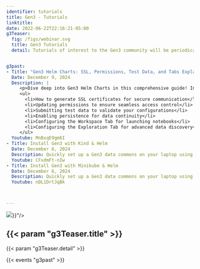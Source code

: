 ```yaml
---
identifier: tutorials
title: Gen3 - Tutorials
linktitle:
date: 2022-06-22T22:16:21-05:00
g3Teaser:
  fig: /figs/webinar.svg
  title: Gen3 Tutorials
  detail: Tutorials of interest to the Gen3 community will be periodically created and posted here.  If you would like to contribute your own tutorial or have ideas for a tutorial please reach out!


g3past:
- Title: "Gen3 Helm Charts: SSL, Permissions, Test Data, and Tabs Explained!"
  Date: December 9, 2024
  Description: |
     <p>Dive deep into Gen3 Helm Charts in this comprehensive guide! In this video, we’ll cover everything you need to know, including:</p>
     <ul>
       <li>How to generate SSL certificates for secure communication</li>
       <li>Updating permissions to ensure seamless access control</li>
       <li>Submitting test data to validate your configurations</li>
       <li>Enabling persistence for data continuity</li>
       <li>Configuring the Workspace Tab for launching notebooks</li>
       <li>Configuring the Exploration Tab for advanced data discovery</li>
     </ul>
  Youtube: MnBxqE9gm6I
- Title: Install Gen3 with Kind & Helm
  Date: December 6, 2024
  Description: Quickly set up a Gen3 data commons on your laptop using Kind and Gen3 Helm charts! This easy-to-follow guide walks you through deploying a fully functional data commons locally.
  Youtube: CFxdmFt-nIw
- Title: Install Gen3 with Minikube & Helm
  Date: December 6, 2024
  Description: Quickly set up a Gen3 data commons on your laptop using Minikube and Gen3 Helm charts! This easy-to-follow guide walks you through deploying a fully functional data commons locally.
  Youtube: nDL1DrtJqBk



---
```


<section class="g3-bg__mint">
  <div class="g3-outer-wrapper g3-flex-content g3-flex-content__reverse">
    <div class="g3-col__65 g3-flex-content g3-mb-space__padding-lg-top g3-space__margin-md-top-bottom">
      <img class="g3-img__full-height" src="{{< param "g3Teaser.fig" >}}"/>
    </div>
    <div class="g3-space__padding-lg-top g3-space__padding-lg-bottom g3-col__65">
      <div class="g3-space__wrapper-gap-left g3-space__wrapper-gap-right">
        <h1 class="g3-space__margin-sm-bottom">
          {{< param "g3Teaser.title" >}}
        </h1>
        <p class="g3-space__margin-sm-bottom introduction">
          {{< param "g3Teaser.detail" >}}
        </p>
      </div>
    </div>
  </div>
</section>


<!--
<section class="g3-space__padding-sm-top g3-space__padding-sm-bottom">
    <div class="g3-inner-wrapper">
        <h2>Upcoming Events</h2>
    </div>
</section>
-->


{{< events "g3past" >}}
